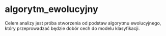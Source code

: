 # algorytm_ewolucyjny
Celem analizy jest próba stworzenia od podstaw algorytmu ewolucyjnego, który przeprowadzać będzie dobór cech do modelu klasyfikacji.
